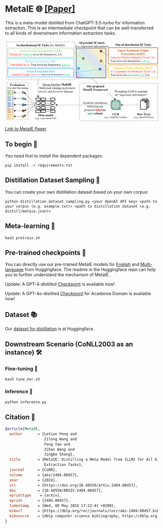 # MetaIE 🌐 [[Paper]](https://arxiv.org/abs/2404.00457)
This is a meta-model distilled from ChatGPT-3.5-turbo for information extraction. This is an intermediate checkpoint that can be well-transferred to all kinds of downstream information extraction tasks.

![MetaIE](https://github.com/KomeijiForce/MetaIE/blob/main/metaie_overview.png)

[Link to MetaIE Paper](https://arxiv.org/abs/2404.00457)

## To begin 🚀
You need first to install the dependent packages.
```
pip install -r requirements.txt
```

## Distillation Dataset Sampling 📖
You can create your own distillation dataset based on your own corpus:
```
python distillation_dataset_sampling.py <your OpenAI API key> <path to your corpus (e.g. example.txt)> <path to distillation dataset (e.g. distill/metaie.json)>
```

## Meta-learning 🤖
```
bash pretrain.sh
```

## Pre-trained checkpoints 🔑
You can directly use our pre-trained MetaIE models for [English](https://huggingface.co/KomeijiForce/roberta-large-metaie) and [Multi-language](https://huggingface.co/KomeijiForce/xlm-roberta-large-metaie) from Huggingface. The readme in the Huggingface repo can help you to further understand the mechanism of MetaIE.

Update: A GPT-4-distilled [Checkpoint](https://huggingface.co/KomeijiForce/roberta-large-metaie-gpt4) is available now!

Update: A GPT-4o-distilled [Checkpoint](https://huggingface.co/KomeijiForce/roberta-large-metaie-super-academia-gpt4o) for Academia Domain is available now!

## Dataset 📚
Our [dataset for distillation](https://huggingface.co/datasets/KomeijiForce/MetaIE-Pretrain) is at Huggingface.

## Downstream Scenario (CoNLL2003 as an instance) 🛠️

### Fine-tuning 🔧
```
bash tune_ner.sh
```

### Inference 🧠
```
python inference.py
```

## Citation 📝

```bibtex
@article{MetaIE,
  author       = {Letian Peng and
                  Zilong Wang and
                  Feng Yao and
                  Zihan Wang and
                  Jingbo Shang},
  title        = {MetaIE: Distilling a Meta Model from {LLM} for All Kinds of Information
                  Extraction Tasks},
  journal      = {CoRR},
  volume       = {abs/2404.00457},
  year         = {2024},
  url          = {https://doi.org/10.48550/arXiv.2404.00457},
  doi          = {10.48550/ARXIV.2404.00457},
  eprinttype    = {arXiv},
  eprint       = {2404.00457},
  timestamp    = {Wed, 08 May 2024 17:22:41 +0200},
  biburl       = {https://dblp.org/rec/journals/corr/abs-2404-00457.bib},
  bibsource    = {dblp computer science bibliography, https://dblp.org}
}
```
